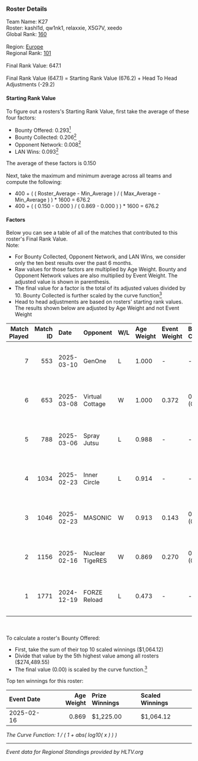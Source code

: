 ### Roster Details<br />
Team Name: K27<br />
Roster: kashl1d, qw1nk1, relaxxie, X5G7V, xeedo<br />
Global Rank: [160](../../standings_global_2025_04_07.md)<br />
<br />
Region: [Europe]( ../../standings_europe_2025_04_07.md)<br />
Regional Rank: [101]( ../../standings_europe_2025_04_07.md)<br />
<br />
Final Rank Value:  647.1<br />
<br />
Final Rank Value (647.1) = Starting Rank Value (676.2) + Head To Head Adjustments (-29.2)<br />

#### Starting Rank Value<br />
To figure out a rosters's Starting Rank Value, first take the average of these four factors:<br />
- Bounty Offered: 0.293[<sup>1</sup>](#table2)
- Bounty Collected: 0.206[<sup>2</sup>](#table1)
- Opponent Network: 0.008[<sup>2</sup>](#table1)
- LAN Wins: 0.093[<sup>2</sup>](#table1)

The average of these factors is 0.150<br />
<br />
Next, take the maximum and minimum average across all teams and compute the following:<br />
- 400 + ( ( Roster_Average - Min_Average ) / ( Max_Average - Min_Average ) ) * 1600 = 676.2
- 400 + ( ( 0.150 - 0.000 ) / ( 0.869 - 0.000 ) ) * 1600 = 676.2


#### Factors<br />
Below you can see a table of all of the matches that contributed to this roster's Final Rank Value.<br />
Note:<br />

- For Bounty Collected, Opponent Network, and LAN Wins, we consider only the ten best results over the past 6 months.
- Raw values for those factors are multiplied by Age Weight. Bounty and Opponent Network values are also multiplied by Event Weight. The adjusted value is shown in parenthesis.
- The final value for a factor is the total of its adjusted values divided by 10. Bounty Collected is further scaled by the curve function[<sup>3</sup>](#curveFunction)
- Head to head adjustments are based on rosters' starting rank values. The results shown below are adjusted by Age Weight and not Event Weight
<span id="table1"></span><br />


| Match Played | Match ID | Date       | Opponent        | W/L | Age Weight | Event Weight | Bounty Collected | Opponent Network | LAN Wins  | H2H Adj. | Roster                                  |
| -: | -: | :- | :- | :- | :- | :- | :- | :- | :- | -: | :- |
|            7 |      553 | 2025-03-10 | GenOne          | L   | 1.000      | -            | -                | -                | -         |   -12.80 | kashl1d, qw1nk1, relaxxie, X5G7V, xeedo |
|            6 |      653 | 2025-03-08 | Virtual Cottage | W   | 1.000      | 0.372        | 0.000 (0.000)    | 0.093 (0.034)    | 0 (0.000) |     6.29 | kashl1d, qw1nk1, relaxxie, X5G7V, xeedo |
|            5 |      788 | 2025-03-06 | Spray Jutsu     | L   | 0.988      | -            | -                | -                | -         |   -11.65 | kashl1d, qw1nk1, relaxxie, X5G7V, xeedo |
|            4 |     1034 | 2025-02-23 | Inner Circle    | L   | 0.914      | -            | -                | -                | -         |   -20.19 | kashl1d, qw1nk1, relaxxie, X5G7V, xeedo |
|            3 |     1046 | 2025-02-23 | MASONIC         | W   | 0.913      | 0.143        | 0.000 (0.000)    | 0.000 (0.000)    | 0 (0.000) |     4.83 | kashl1d, qw1nk1, relaxxie, X5G7V, xeedo |
|            2 |     1156 | 2025-02-16 | Nuclear TigeRES | W   | 0.869      | 0.270        | 0.006 (0.001)    | 0.196 (0.046)    | 1 (0.869) |    11.86 | kashl1d, qw1nk1, relaxxie, X5G7V, xeedo |
|            1 |     1771 | 2024-12-19 | FORZE Reload    | L   | 0.473      | -            | -                | -                | -         |    -7.49 | Aliot, kashl1d, qw1nk1, relaxxie, xeedo |

<br />
<span id="table2"></span><br />
To calculate a roster's Bounty Offered:<br />

- First, take the sum of their top 10 scaled winnings ($1,064.12)
- Divide that value by the 5th highest value among all rosters ($274,489.55)
- The final value (0.00) is scaled by the curve function.[<sup>3</sup>](#curveFunction)

Top ten winnings for this roster:<br />

| Event Date | Age Weight | Prize Winnings | Scaled Winnings |
| :- | -: | :- | :- |
| 2025-02-16 |      0.869 | $1,225.00      | $1,064.12       |


<span id="curveFunction"></span>_The Curve Function: 1 / ( 1 + abs( log10( x ) ) )_<br />

---
_Event data for Regional Standings provided by HLTV.org_<br />
